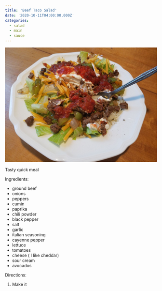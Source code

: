 ```yaml
---
title: 'Beef Taco Salad'
date: '2020-10-11T04:00:00.000Z'
categories:
  - salad
  - main
  - sauce
---
```

![](/assets/images/beef_taco_salad.jpg)

Tasty quick meal

Ingredients:

* ground beef
* onions
* peppers
* cumin
* paprika
* chili powder
* black pepper
* salt
* garlic
* italian seasoning
* cayenne pepper
* lettuce
* tomatoes
* cheese ( I like cheddar)
* sour cream
* avocados


Directions:

1. Make it



